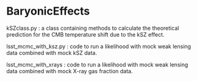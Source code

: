 # BaryonicEffects

kSZclass.py : a class containing methods to calculate the theoretical prediction for the CMB temperature shift due to the kSZ effect.

lsst_mcmc_with_ksz.py : code to run a likelihood with mock weak lensing data combined with mock kSZ data.

lsst_mcmc_with_xrays : code to run a likelihood with mock weak lensing data combined with mock X-ray gas fraction data.
